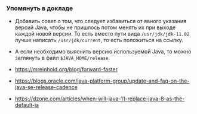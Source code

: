 ### Упомянуть в докладе
* Добавить совет о том, что следует избавиться от явного указания
  версий Java, чтобы не пришлось потом менять их при выходе каждой новой версии. То есть вместо пути вида 
  `/usr/jdk/jdk-11.02` лучше написать `/usr/jdk/current`, то есть положиться на ссылку.
* А если необходимо выяснить версию используемой Java, то можно
  заглянуть в файл `$JAVA_HOME/release`.
  
* https://mreinhold.org/blog/forward-faster
* https://blogs.oracle.com/java-platform-group/update-and-faq-on-the-java-se-release-cadence
* https://dzone.com/articles/when-will-java-11-replace-java-8-as-the-default-ja